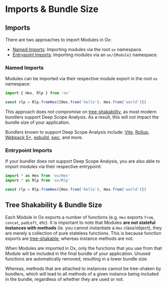 # Imports & Bundle Size

## Imports

There are two approaches to import Modules in Ox:

- [Named Imports](#named-imports): Importing modules via the root `ox` namespace.
- [Entrypoint Imports](#entrypoint-imports): Importing modules via an `ox/{Module}` namespace.

### Named Imports

Modules can be imported via their respective module export in the root `ox` namespace:

```ts twoslash
import { Hex, Rlp } from 'ox'

const rlp = Rlp.fromHex([Hex.from('hello'), Hex.from('world')])
```

This approach does not compromise on [tree-shakability](https://developer.mozilla.org/en-US/docs/Glossary/Tree_shaking), as most modern bundlers support Deep Scope Analysis. As a result, this will not impact the bundle size of your application.

Bundlers known to support Deep Scope Analysis include: [Vite](https://vitejs.dev/), [Rollup](https://rollupjs.org/), [Webpack 5+](https://webpack.js.org/), [esbuild](https://esbuild.github.io/), [swc](https://swc.rs/), and more.

### Entrypoint Imports

If your bundler does not support Deep Scope Analysis, you are also able to import modules via their respective entrypoint:

```ts twoslash
import * as Hex from 'ox/Hex'
import * as Rlp from 'ox/Rlp'

const rlp = Rlp.fromHex([Hex.from('hello'), Hex.from('world')])
```

## Tree Shakability & Bundle Size

Each Module in Ox exports a number of functions (e.g. `Hex` exports `from`, `concat`, `padLeft`, etc). It is important to note that Modules **are not stateful instances with methods** (ie. you cannot instantiate a `Hex` class/object), they are merely a collection of pure stateless functions. This is because function exports are [tree-shakable](https://developer.mozilla.org/en-US/docs/Glossary/Tree_shaking), whereas instance methods are not.

When Modules are imported in Ox, only the functions that you use from that Module will be included in the final bundle of your application. Unused functions are automatically removed, resulting in a lower bundle size.

Whereas, methods that are attached to instances cannot be tree-shaken by bundlers, which will lead to all methods of a given instance being included in the bundle, regardless of whether they are used or not.
